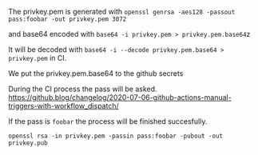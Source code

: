 The privkey.pem is generated with `openssl genrsa -aes128 -passout pass:foobar -out privkey.pem 3072`

and base64 encoded with `base64 -i privkey.pem > privkey.pem.base64`z

It will be decoded with `base64 -i --decode privkey.pem.base64 > privkey.pem` in CI.

We put the privkey.pem.base64 to the github secrets

During the CI process the pass will be asked.
https://github.blog/changelog/2020-07-06-github-actions-manual-triggers-with-workflow_dispatch/

If the pass is `foobar` the process will be finished succesfully.

`openssl rsa -in privkey.pem -passin pass:foobar -pubout -out privkey.pub`